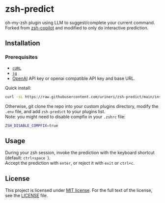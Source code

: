 # zsh-predict

oh-my-zsh plugin using LLM to suggest/complete your current command.
Forked from [zsh-copilot](https://github.com/Gamma-Software/zsh-copilot) and modified to only do interactive prediction.

## Installation

### Prerequisites

- [`cURL`](https://curl.se/)
- [`jq`](https://stedolan.github.io/jq/)
- [OpenAI](https://platform.openai.com/account/api-keys) API key or openai compatible API key and base URL.

Quick install:
```bash
curl -sL https://raw.githubusercontent.com/urineri/zsh-predict/main/install.sh | bash
```
Otherwise, git clone the repo into your custom plugins directory, modify the `.env` file, and add `zsh-predict` to your plugins list.  
Note: you might need to disable compfix in your `.zshrc` file:  
```bash
ZSH_DISABLE_COMPFIX=true
```


## Usage
During your zsh session, invoke the prediction with the keyboard shortcut (default: `ctrl+space `).  
Accept the prediction with `enter`, or reject it with `exit` or `ctrl+c`.


## License

This project is licensed under [MIT license](http://opensource.org/licenses/MIT). For the full text of the license, see the [LICENSE](LICENSE) file.